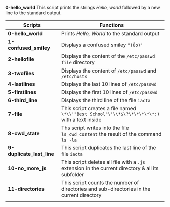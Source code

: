 **0-hello_world**
This script prints the strings _Hello, world_ followed by a new line to the standard output.

|**Scripts**                  |**Functions**                                                                                       | 
|-----------------------------|----------------------------------------------------------------------------------------------------|   
|**0-hello_world**            |Prints *Hello, World* to the standard output                                                        |  
|**1-confused_smiley**        |Displays a confused smiley ```"(Ôo)'```                                                             |
|**2-hellofile**              |Displays the content of the ```/etc/passwd file``` directory                                        |
|**3-twofiles**               |Displays the content of ```/etc/passwd``` and ```/etc/hosts```                                      |
|**4-lastlines**              |Displays the last 10 lines of ```/etc/passwd```                                                     |
|**5-firstlines**             |Displays the first 10 lines of ```/etc/passwd```                                                    |
|**6-third_line**             |Displays the third line of the file ```iacta```                                                     |
|**7-file**                   |This script creates a file named ```\*\\'"Best School"\'\\*$\?\*\*\*\*\*:)``` with a text inside    |
|**8-cwd_state**              |Ths script writes into the file ```ls_cwd_content``` the result of the command ```ls -la```         |
|**9-duplicate_last_line**    |This script duplicates the last line of the file ```iacta```                                        |
|**10-no_more_js**            |This script deletes all file with a ```.js``` extension in the current directory & all its subfolder|
|**11-directories**           |This script counts the number of directories and sub-directories in the current directory           |
|                             |                                                                                                    |
 
